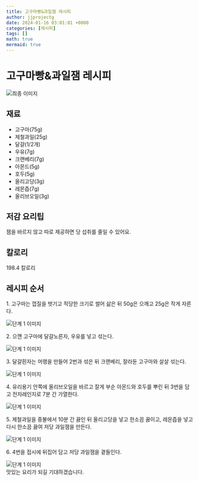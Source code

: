 ```yaml
---
title: 고구마빵&과일잼 레시피
author: jjprojectg
date: 2024-01-16 03:01:01 +0000
categories: [레시피]
tags: []
math: true
mermaid: true
---
```

<meta name="og:type" content="website"/>
<meta charset="UTF-8"/>
<div class="header">
  <h1>고구마빵&과일잼 레시피</h1>
</div>

<div class="container my-4">
  <div class="row">
    <div class="col-12 col-md-6">
      <div class="recipe-image">
        <img src="http://www.foodsafetykorea.go.kr/uploadimg/cook/10_01092_2.png" class="step-image" alt="최종 이미지"/>
      </div>
    </div>
    <div class="col-12 col-md-6">
      <div class="ingredients">
        <h2>재료</h2>
        <ul class="card">
          <li> 고구마(75g) </li>
          <li>  제철과일(25g) </li>
          <li>  달걀(1/2개) </li>
          <li> 우유(7g) </li>
          <li>  크랜베리(7g) </li>
          <li>  아몬드(5g) </li>
          <li> 호두(5g) </li>
          <li>  올리고당(3g) </li>
          <li>  레몬즙(7g) </li>
          <li> 올리브오일(3g) </li>
</ul>
      </div>
    </div>
    <div class="col-12 col-md-6">
      <div class="ingredients">
        <h2>저감 요리팁</h2>
        <div class="card"> 
          <p>
            잼을 바르지 않고 따로 제공하면 당 섭취를 줄일 수 있어요.
          </p>
        </div>
      </div>
      <div class="ingredients">
        <h2>칼로리</h2>
        <div class="card"> 
          <p>
            198.4 칼로리
          </p>
        </div>
      </div>
    </div>
  </div>

  <h2 class="my-4">레시피 순서</h2>
  <div class="card recipe-card">
    <div class="card-body recipe-step">
      <p class="card-text step-description">1. 고구마는 껍질을 벗기고 적당한
크기로 썰어 삶은 뒤 50g은
으깨고 25g은 작게 자른다.</p>
      <img src="http://www.foodsafetykorea.go.kr/uploadimg/cook/20_01092_1.JPG" alt="단계 1 이미지" class="step-image"/>
    </div>
  </div>
  <div class="card recipe-card">
    <div class="card-body recipe-step">
      <p class="card-text step-description">2. 으깬 고구마에 달걀노른자,
우유를 넣고 섞는다.</p>
      <img src="http://www.foodsafetykorea.go.kr/uploadimg/cook/20_01092_2.JPG" alt="단계 1 이미지" class="step-image"/>
    </div>
  </div>
  <div class="card recipe-card">
    <div class="card-body recipe-step">
      <p class="card-text step-description">3. 달걀흰자는 머랭을 만들어
2번과 섞은 뒤 크랜베리, 잘라둔
고구마와 살살 섞는다.</p>
      <img src="http://www.foodsafetykorea.go.kr/uploadimg/cook/20_01092_3.JPG" alt="단계 1 이미지" class="step-image"/>
    </div>
  </div>
  <div class="card recipe-card">
    <div class="card-body recipe-step">
      <p class="card-text step-description">4. 유리용기 안쪽에 올리브오일을
바르고 잘게 부순 아몬드와 호두를
뿌린 뒤 3번을 담고 전자레인지로
7분 간 가열한다.</p>
      <img src="http://www.foodsafetykorea.go.kr/uploadimg/cook/20_01092_4.JPG" alt="단계 1 이미지" class="step-image"/>
    </div>
  </div>
  <div class="card recipe-card">
    <div class="card-body recipe-step">
      <p class="card-text step-description">5. 제철과일을 중불에서 10분 간 끓인
뒤 올리고당을 넣고 한소끔 끓이고,
레몬즙을 넣고 다시 한소끔 끓여
저당 과일잼을 만든다.</p>
      <img src="http://www.foodsafetykorea.go.kr/uploadimg/cook/20_01092_5.JPG" alt="단계 1 이미지" class="step-image"/>
    </div>
  </div>
  <div class="card recipe-card">
    <div class="card-body recipe-step">
      <p class="card-text step-description">6. 4번을 접시에 뒤집어 담고 저당
과일잼을 곁들인다.</p>
      <img src="http://www.foodsafetykorea.go.kr/uploadimg/cook/20_01092_6.JPG" alt="단계 1 이미지" class="step-image"/>
    </div>
  </div>

</div>
맛있는 요리가 되길 기대하겠습니다.
